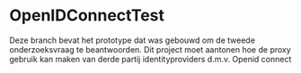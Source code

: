 # OpenIDConnectTest

Deze branch bevat het prototype dat was gebouwd om de tweede onderzoeksvraag te beantwoorden. 
Dit project moet aantonen hoe de proxy gebruik kan maken van derde partij identityproviders d.m.v. Openid connect
